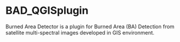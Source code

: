 # BAD_QGISplugin
Burned Area Detector is a plugin for Burned Area (BA) Detection from satellite multi-spectral images developed in GIS environment. 
